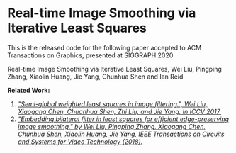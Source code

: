 # Real-time Image Smoothing via Iterative Least Squares
 This is the released code for the following paper accepted to ACM Transactions on Graphics, presented at SIGGRAPH 2020

 Real-time Image Smoothing via Iterative Least Squares, Wei Liu, Pingping Zhang, Xiaolin Huang, Jie Yang, Chunhua Shen and Ian Reid 
 
 **Related Work:**
 1. [*"Semi-global weighted least squares in image filtering.", Wei Liu, Xiaogang Chen, Chuanhua Shen, Zhi Liu, and Jie Yang. In ICCV 2017.*](https://github.com/wliusjtu/Semi-Global-Weighted-Least-Squares-in-Image-Filtering)
 2. [*"Embedding bilateral filter in least squares for efficient edge-preserving image smoothing." by Wei Liu, Pingping Zhang, Xiaogang Chen, Chunhua Shen, Xiaolin Huang, Jie Yang, IEEE Transactions on Circuits and Systems for Video Technology (2018).*](https://github.com/wliusjtu/Embedding-Bilateral-Filter-in-Least-Squares-for-Efficient-Edge-preserving-Image-Smoothing)
